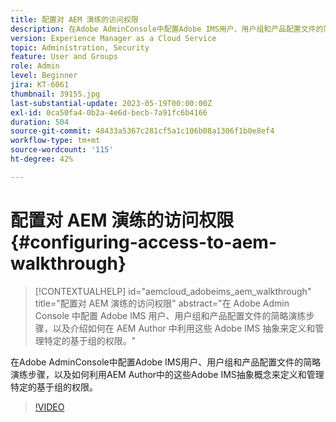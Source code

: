 ```yaml
---
title: 配置对 AEM 演练的访问权限
description: 在Adobe AdminConsole中配置Adobe IMS用户、用户组和产品配置文件的简略演练步骤，以及如何利用AEM Author中的这些Adobe IMS抽象概念来定义和管理特定的基于组的权限。
version: Experience Manager as a Cloud Service
topic: Administration, Security
feature: User and Groups
role: Admin
level: Beginner
jira: KT-6061
thumbnail: 39155.jpg
last-substantial-update: 2023-05-19T00:00:00Z
exl-id: 0ca50fa4-0b2a-4e6d-becb-7a91fc6b4166
duration: 504
source-git-commit: 48433a5367c281cf5a1c106b08a1306f1b0e8ef4
workflow-type: tm+mt
source-wordcount: '115'
ht-degree: 42%

---
```


# 配置对 AEM 演练的访问权限 {#configuring-access-to-aem-walkthrough}

>[!CONTEXTUALHELP]
>id="aemcloud_adobeims_aem_walkthrough"
>title="配置对 AEM 演练的访问权限"
>abstract="在 Adobe Admin Console 中配置 Adobe IMS 用户、用户组和产品配置文件的简略演练步骤，以及介绍如何在 AEM Author 中利用这些 Adobe IMS 抽象来定义和管理特定的基于组的权限。"

在Adobe AdminConsole中配置Adobe IMS用户、用户组和产品配置文件的简略演练步骤，以及如何利用AEM Author中的这些Adobe IMS抽象概念来定义和管理特定的基于组的权限。

>[!VIDEO](https://video.tv.adobe.com/v/327369?quality=12&learn=on&captions=chi_hans)
